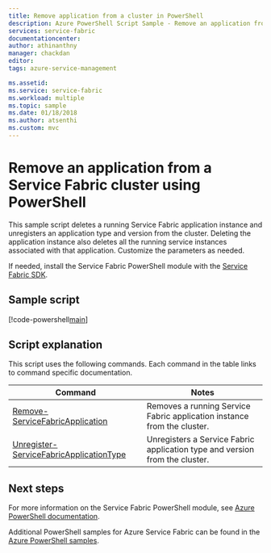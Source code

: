 ```yaml
---
title: Remove application from a cluster in PowerShell
description: Azure PowerShell Script Sample - Remove an application from a Service Fabric cluster.
services: service-fabric
documentationcenter: 
author: athinanthny
manager: chackdan
editor: 
tags: azure-service-management

ms.assetid: 
ms.service: service-fabric
ms.workload: multiple
ms.topic: sample
ms.date: 01/18/2018
ms.author: atsenthi
ms.custom: mvc
---
```


# Remove an application from a Service Fabric cluster using PowerShell

This sample script deletes a running Service Fabric application instance and unregisters an application type and version from the cluster.  Deleting the application instance also deletes all the running service instances associated with that application. Customize the parameters as needed. 

If needed, install the Service Fabric PowerShell module with the [Service Fabric SDK](../service-fabric-get-started.md). 

## Sample script

[!code-powershell[main](../../../powershell_scripts/service-fabric/remove-application/remove-application.ps1 "Remove an application from a cluster")]

## Script explanation

This script uses the following commands. Each command in the table links to command specific documentation.

| Command | Notes |
|---|---|
| [Remove-ServiceFabricApplication](/powershell/module/servicefabric/remove-servicefabricapplication) | Removes a running Service Fabric application instance from the cluster.  |
| [Unregister-ServiceFabricApplicationType](/powershell/module/servicefabric/unregister-servicefabricapplicationtype) | Unregisters a Service Fabric application type and version from the cluster. |

## Next steps

For more information on the Service Fabric PowerShell module, see [Azure PowerShell documentation](/powershell/azure/service-fabric/overview).

Additional PowerShell samples for Azure Service Fabric can be found in the [Azure PowerShell samples](../service-fabric-powershell-samples.md).
